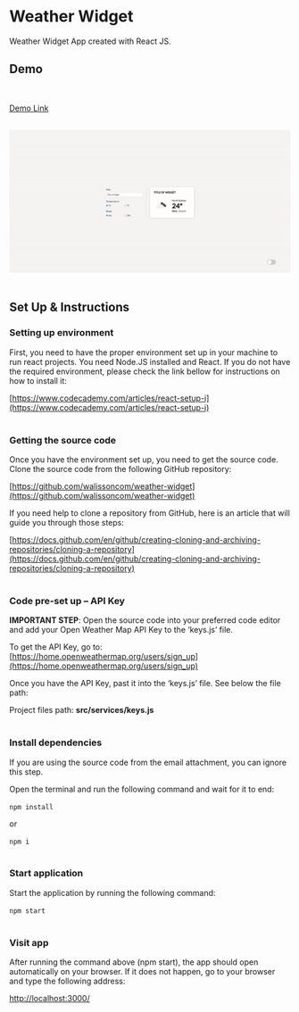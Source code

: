 # Weather Widget

Weather Widget App created with React JS.
<br />

## Demo
<br />

[Demo Link](https://weather-widget-8ad5b.web.app/)
<br />
<br />

![Image of Website](https://github.com/walissoncom/weather-widget/blob/master/weather-widget-demo.gif)
<br />
<br />

## Set Up & Instructions

### Setting up environment
First, you need to have the proper environment set up in your machine to run react projects. You need Node.JS installed and React. If you do not have the required environment, please check the link bellow for instructions on how to install it:

[https://www.codecademy.com/articles/react-setup-i](https://www.codecademy.com/articles/react-setup-i)
<br />
<br />

### Getting the source code

Once you have the environment set up, you need to get the source code. Clone the source code from the following GitHub repository:

[https://github.com/walissoncom/weather-widget](https://github.com/walissoncom/weather-widget)
<br />

If you need help to clone a repository from GitHub, here is an article that will guide you through those steps:

[https://docs.github.com/en/github/creating-cloning-and-archiving-repositories/cloning-a-repository](https://docs.github.com/en/github/creating-cloning-and-archiving-repositories/cloning-a-repository)
<br />
<br />

### Code pre-set up – API Key

**IMPORTANT STEP**: Open the source code into your preferred code editor and add your Open Weather Map API Key to the ‘keys.js’ file.

To get the API Key, go to:  [https://home.openweathermap.org/users/sign_up](https://home.openweathermap.org/users/sign_up)
<br />

Once you have the API Key, past it into the ‘keys.js’ file. See below the file path:

Project files path: **src/services/keys.js**
<br />
<br />

### Install dependencies

If you are using the source code from the email attachment, you can ignore this step.

Open the terminal and run the following command and wait for it to end:

`npm install`

or

`npm i`
<br />
<br />

### Start application

Start the application by running the following command:

`npm start`
<br />
<br />

### Visit app

After running the command above (npm start), the app should open automatically on your browser. If it does not happen, go to your browser and type the following address:

[http://localhost:3000/](http://localhost:3000/)
<br />
